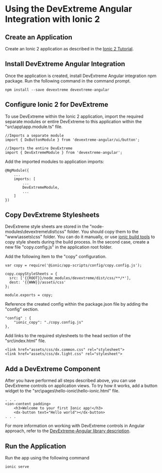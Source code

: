 # Using the DevExtreme Angular Integration with Ionic 2

## Create an Application

Create an Ionic 2 application as described in the [Ionic 2 Tutorial](http://ionicframework.com/docs/v2/getting-started/tutorial/).

## Install DevExtreme Angular Integration

Once the application is created, install DevExtreme Angular integration npm package. Run the following command in the command prompt.

```
npm install --save devextreme devextreme-angular
```

## <a name="configuration"></a>Configure Ionic 2 for DevExtreme

To use DevExtreme within the Ionic 2 application, import the required separate modules or entire DevExtreme to this application within the "src\app\app.module.ts" file.

```
//Imports a separate module
import { DxButtonModule } from 'devextreme-angular/ui/button'; 

//Imports the entire DevExtreme
import { DevExtremeModule } from 'devextreme-angular'; 
```

Add the imported modules to application imports: 

```
@NgModule({ 
    ... 
    imports: [ 
        ... 
        DevExtremeModule, 
        ... 
    ] 
})
```

## Copy DevExtreme Stylesheets

DevExtreme style sheets are stored in the "node-modules\devextreme\dist\css" folder. You should copy them to the "www\assets\css" folder. You can do it manually, or use [ionic build tools](https://ionicframework.com/docs/v2/resources/app-scripts/) to copy style sheets during the build process. In the second case, create a new file "copy.config.js" in the application root folder.

Add the following item to the "copy" configuration.

```
var copy = require('@ionic/app-scripts/config/copy.config.js');

copy.copyStyleSheets = {
  src: ['{{ROOT}}/node_modules/devextreme/dist/css/**/*'],
  dest: '{{WWW}}/assets/css'
};

module.exports = copy;
```

Reference the created config within the package.json file by adding the "config" section.

```
"config" : {
    "ionic_copy": "./copy.config.js"
},
```

Add links to the required stylesheets to the head section of the "src\index.html" file.

```
<link href="assets/css/dx.common.css" rel="stylesheet">
<link href="assets/css/dx.light.css" rel="stylesheet">
```

## Add a DevExtreme Component

After you have performed all steps described above, you can use DevExtreme controls on application views. To try how it works, add a button widget to the "src\pages\hello-ionic\hello-ionic.html" file.

```
. . .
<ion-content padding>
    <h3>Welcome to your first Ionic app!</h3>
    <dx-button text="Hello world"></dx-button>
. . .
```

For more information on working with DevExtreme controls in Angular approach, refer to the [DevExtreme-Angular library description](https://github.com/DevExpress/devextreme-angular).

## Run the Application

Run the app using the following command

```
ionic serve
```
